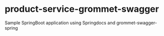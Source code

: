 # product-service-grommet-swagger

Sample SpringBoot application using Springdocs and grommet-swagger-spring
